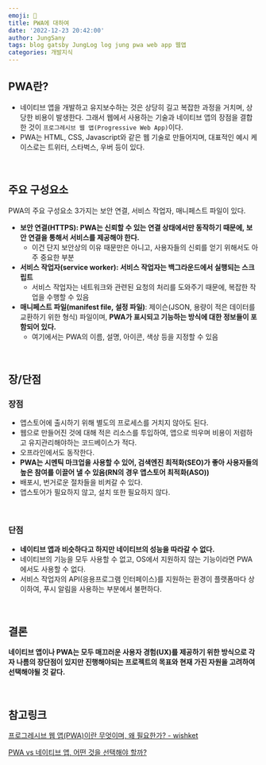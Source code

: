 ```yaml
---
emoji: 📱
title: PWA에 대하여
date: '2022-12-23 20:42:00'
author: JungSany
tags: blog gatsby JungLog log jung pwa web app 웹앱
categories: 개발지식
---
```


## PWA란?

- 네이티브 앱을 개발하고 유지보수하는 것은 상당히 길고 복잡한 과정을 거치며, 상당한 비용이 발생한다. 그래서 웹에서 사용하는 기술과 네이티브 앱의 장점을 결합한 것이 `프로그레시브 웹 앱(Progressive Web App)`이다.
- PWA는 HTML, CSS, Javascript와 같은 웹 기술로 만들어지며, 대표적인 예시 케이스로는 트위터, 스타벅스, 우버 등이 있다.

<br/>

## 주요 구성요소

PWA의 주요 구성요소 3가지는 보안 연결, 서비스 작업자, 매니페스트 파일이 있다.

- **보안 연결(HTTPS): PWA는 신뢰할 수 있는 연결 상태에서만 동작하기 때문에, 보안 연결을 통해서 서비스를 제공해야 한다.**
  - 이건 단지 보안상의 이유 때문만은 아니고, 사용자들의 신뢰를 얻기 위해서도 아주 중요한 부분
- **서비스 작업자(service worker): 서비스 작업자는 백그라운드에서 실행되는 스크립트**
  - 서비스 작업자는 네트워크와 관련된 요청의 처리를 도와주기 때문에, 복잡한 작업을 수행할 수 있음
- **매니페스트 파일(manifest file, 설정 파일)**: 제이슨(JSON, 용량이 적은 데이터를 교환하기 위한 형식) 파일이며, **PWA가 표시되고 기능하는 방식에 대한 정보들이 포함되어 있다.**
  - 여기에서는 PWA의 이름, 설명, 아이콘, 색상 등을 지정할 수 있음

<br/>

## 장/단점

### 장점

- 앱스토어에 출시하기 위해 별도의 프로세스를 거치지 않아도 된다.
- 웹으로 만들어진 것에 대해 적은 리소스를 투입하여, 앱으로 띄우며 비용이 저렴하고 유지관리해야하는 코드베이스가 적다.
- 오프라인에서도 동작한다.
- **PWA는 시멘틱 마크업을 사용할 수 있어, 검색엔진 최적화(SEO)가 좋아 사용자들의 높은 참여를 이끌어 낼 수 있음(RN의 경우 앱스토어 최적화(ASO))**
- 배포시, 번거로운 절차들을 비켜갈 수 있다.
- 앱스토어가 필요하지 않고, 설치 또한 필요하지 않다.

<br/>

### 단점

- **네이티브 앱과 비슷하다고 하지만 네이티브의 성능을 따라갈 수 없다.**
- 네이티브의 기능을 모두 사용할 수 없고, OS에서 지원하지 않는 기능이라면 PWA에서도 사용할 수 없다.
- 서비스 작업자의 API(응용프로그램 인터페이스)를 지원하는 환경이 플랫폼마다 상이하여, 푸시 알림을 사용하는 부분에서 불편하다.

<br/>

## 결론

**네이티브 앱이나 PWA는 모두 매끄러운 사용자 경험(UX)를 제공하기 위한 방식으로 각자 나름의 장단점이 있지만 진행해야되는 프로젝트의 목표와 현재 가진 자원을 고려하여 선택해야될 것 같다.**

<br/>

## 참고링크

[프로그레시브 웹 앱(PWA)이란 무엇이며, 왜 필요한가? - wishket](https://blog.wishket.com/%ED%94%84%EB%A1%9C%EA%B7%B8%EB%A0%88%EC%8B%9C%EB%B8%8C-%EC%9B%B9-%EC%95%B1pwa%EC%9D%B4%EB%9E%80-%EB%AC%B4%EC%97%87%EC%9D%B4%EB%A9%B0-%EC%99%9C-%ED%95%84%EC%9A%94%ED%95%9C%EA%B0%80/)

[PWA vs 네이티브 앱, 어떤 것을 선택해야 할까?](https://blog.wishket.com/pwa-vs-%EB%84%A4%EC%9D%B4%ED%8B%B0%EB%B8%8C-%EC%95%B1-%EC%96%B4%EB%96%A4-%EA%B2%83%EC%9D%84-%EC%84%A0%ED%83%9D%ED%95%B4%EC%95%BC-%ED%95%A0%EA%B9%8C/)

<br/>

```toc

```
